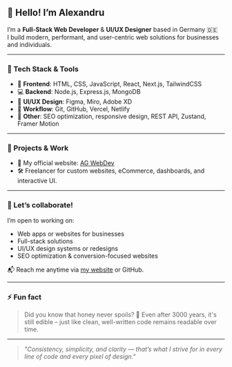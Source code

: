 ## 👋 Hello! I’m Alexandru

I’m a **Full-Stack Web Developer** & **UI/UX Designer** based in Germany 🇩🇪  
I build modern, performant, and user-centric web solutions for businesses and individuals.

---

### 🔧 Tech Stack & Tools

- 🧠 **Frontend**: HTML, CSS, JavaScript, React, Next.js, TailwindCSS
- 💻 **Backend**: Node.js, Express.js, MongoDB
- 🎨 **UI/UX Design**: Figma, Miro, Adobe XD
- 🚀 **Workflow**: Git, GitHub, Vercel, Netlify
- 🧩 **Other**: SEO optimization, responsive design, REST API, Zustand, Framer Motion

---

### 💼 Projects & Work

- 🔗 My official website: [AG WebDev](https://www.ag-webdev.de)
- 🛠️ Freelancer for custom websites, eCommerce, dashboards, and interactive UI.

---

### 🤝 Let’s collaborate!

I’m open to working on:
- Web apps or websites for businesses
- Full-stack solutions
- UI/UX design systems or redesigns
- SEO optimization & conversion-focused websites

📬 Reach me anytime via [my website](https://www.ag-webdev.de) or GitHub.

---

### ⚡ Fun fact
> Did you know that honey never spoils? 🍯 Even after 3000 years, it's still edible – just like clean, well-written code remains readable over time.

---

> *"Consistency, simplicity, and clarity — that’s what I strive for in every line of code and every pixel of design."*
